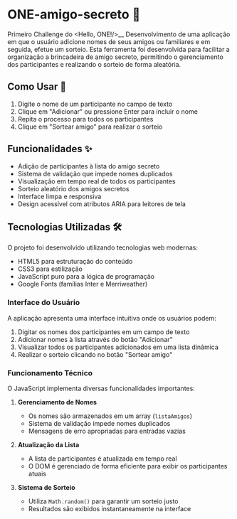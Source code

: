 # ONE-amigo-secreto 🎁
Primeiro Challenge do &lt;Hello, ONE!/>__ Desenvolvimento de uma aplicação em que o usuário adicione nomes de seus amigos ou familiares e em seguida, efetue um sorteio. Esta ferramenta foi desenvolvida para facilitar a organização a brincadeira de amigo secreto, permitindo o gerenciamento dos participantes e realizando o sorteio de forma aleatória.

## Como Usar 🔄

1. Digite o nome de um participante no campo de texto
2. Clique em "Adicionar" ou pressione Enter para incluir o nome
3. Repita o processo para todos os participantes
4. Clique em "Sortear amigo" para realizar o sorteio

## Funcionalidades ✨

- Adição de participantes à lista do amigo secreto
- Sistema de validação que impede nomes duplicados
- Visualização em tempo real de todos os participantes
- Sorteio aleatório dos amigos secretos
- Interface limpa e responsiva
- Design acessível com atributos ARIA para leitores de tela

## Tecnologias Utilizadas 🛠️

O projeto foi desenvolvido utilizando tecnologias web modernas:
- HTML5 para estruturação do conteúdo
- CSS3 para estilização
- JavaScript puro para a lógica de programação
- Google Fonts (famílias Inter e Merriweather)

### Interface do Usuário

A aplicação apresenta uma interface intuitiva onde os usuários podem:

1. Digitar os nomes dos participantes em um campo de texto
2. Adicionar nomes à lista através do botão "Adicionar"
3. Visualizar todos os participantes adicionados em uma lista dinâmica
4. Realizar o sorteio clicando no botão "Sortear amigo"

### Funcionamento Técnico

O JavaScript implementa diversas funcionalidades importantes:

1. **Gerenciamento de Nomes**
   - Os nomes são armazenados em um array (`listaAmigos`)
   - Sistema de validação impede nomes duplicados
   - Mensagens de erro apropriadas para entradas vazias

2. **Atualização da Lista**
   - A lista de participantes é atualizada em tempo real
   - O DOM é gerenciado de forma eficiente para exibir os participantes atuais

3. **Sistema de Sorteio**
   - Utiliza `Math.random()` para garantir um sorteio justo
   - Resultados são exibidos instantaneamente na interface
